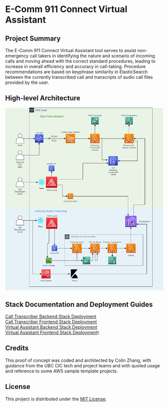 # E-Comm 911 Connect Virtual Assistant

## Project Summary

The E-Comm 911 Connect Virtual Assistant tool serves to assist non-emergency call takers in identifying the nature and 
scenario of incoming calls and moving ahead with the correct standard procedures, leading to increase in overall 
efficiency and accuracy in call-taking. Procedure recommendations are based on keyphrase similarity in ElasticSearch 
between the currently transcribed call and transcripts of audio call files provided by the user. 

## High-level Architecture

![alt text](documentation_images/ecomm911-AWS-diagram.png)

## Stack Documentation and Deployment Guides

[Call Transcriber Backend Stack Deployment](historical-audio-processing-backend/README.md)\
[Call Transcriber Frontend Stack Deployment](audio-processing-frontend/frontend-doc.md)\
[Virtual Assistant Backend Stack Deployment](real-time-assistant-backend/README.md)\
[Virtual Assistant Frontend Stack Deployment](real-time-assistant-frontend/README.md)\

## Credits
This proof of concept was coded and architected by Colin Zhang, with guidance from the UBC CIC tech and project teams 
and with quoted usage and reference to some AWS sample template projects.

## License
This project is distributed under the [MIT License](./LICENSE).
